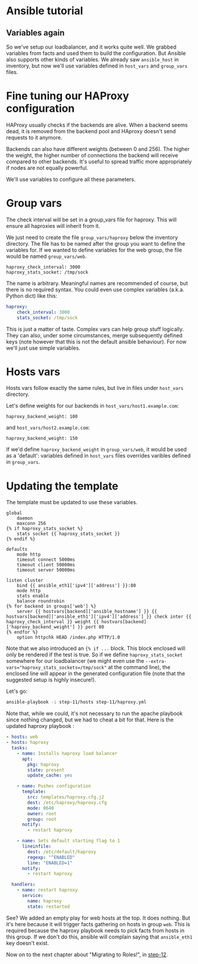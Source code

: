 Ansible tutorial
================

Variables again
---------------

So we've setup our loadbalancer, and it works quite well. We grabbed variables from 
facts and used them to build the configuration. But Ansible also supports other kinds 
of variables. We already saw `ansible_host` in inventory, but now we'll use variables 
defined in `host_vars` and `group_vars` files. 

# Fine tuning our HAProxy configuration

HAProxy usually checks if the backends are alive. When a backend seems dead, it is 
removed from the backend pool and HAproxy doesn't send requests to it anymore.

Backends can also have different weights (between 0 and 256). The higher the weight, 
the higher number of connections the backend will receive compared to other backends.
It's useful to spread traffic more appropriately if nodes are not equally powerful.

We'll use variables to configure all these parameters.

# Group vars

The check interval will be set in a group_vars file for haproxy. This will ensure 
all haproxies will inherit from it.

We just need to create the file `group_vars/haproxy` below the inventory
directory. The file has to be named after the group you want to define the
variables for. If we wanted to define variables for the web group, the file
would be named `group_vars/web`.

```jinja
haproxy_check_interval: 3000
haproxy_stats_socket: /tmp/sock
```

The name is arbitrary. Meaningful names are recommended of course, but there is no 
required syntax. You could even use complex variables (a.k.a. Python dict) like this:

```yaml
haproxy:
    check_interval: 3000
    stats_socket: /tmp/sock
```

This is just a matter of taste. Complex vars can help group stuff logically. They 
can also, under some circumstances, merge subsequently defined keys (note however 
that this is not the default ansible behaviour). For now we'll just use simple variables.

# Hosts vars

Hosts vars follow exactly the same rules, but live in files under `host_vars` directory.

Let's define weights for our backends in `host_vars/host1.example.com`:

```
haproxy_backend_weight: 100
```

and `host_vars/host2.example.com`:

```
haproxy_backend_weight: 150
```

If we'd define `haproxy_backend_weight` in `group_vars/web`, it would be used as a 'default': 
variables defined in `host_vars` files overrides varibles defined in `group_vars`. 

# Updating the template

The template must be updated to use these variables.

```jinja
global
    daemon
    maxconn 256
{% if haproxy_stats_socket %}
    stats socket {{ haproxy_stats_socket }}
{% endif %}

defaults
    mode http
    timeout connect 5000ms
    timeout client 50000ms
    timeout server 50000ms

listen cluster
    bind {{ ansible_eth1['ipv4']['address'] }}:80
    mode http
    stats enable
    balance roundrobin
{% for backend in groups['web'] %}
    server {{ hostvars[backend]['ansible_hostname'] }} {{ hostvars[backend]['ansible_eth1']['ipv4']['address'] }} check inter {{ haproxy_check_interval }} weight {{ hostvars[backend]['haproxy_backend_weight'] }} port 80
{% endfor %}
    option httpchk HEAD /index.php HTTP/1.0
```

Note that we also introduced an `{% if ...` block. This block enclosed
will only be rendered if the test is true. So if we define
`haproxy_stats_socket` somewhere for our loadbalancer (we might even use the
`--extra-vars="haproxy_stats_sockets=/tmp/sock"` at the command line), the enclosed
line will appear in the generated configuration file (note that the
suggested setup is highly insecure!).


Let's go:

```bash
ansible-playbook -i step-11/hosts step-11/haproxy.yml
```

Note that, while we could, it's not necessary to run the apache playbook since nothing 
changed, but we had to cheat a bit for that. Here is the updated haproxy playbook 
:

```yaml
- hosts: web
- hosts: haproxy
  tasks:
    - name: Installs haproxy load balancer
      apt:
        pkg: haproxy
        state: present
        update_cache: yes

    - name: Pushes configuration
      template:
        src: templates/haproxy.cfg.j2
        dest: /etc/haproxy/haproxy.cfg
        mode: 0640
        owner: root
        group: root
      notify:
        - restart haproxy

    - name: Sets default starting flag to 1
      lineinfile:
        dest: /etc/default/haproxy
        regexp: "^ENABLED"
        line: "ENABLED=1"
      notify:
        - restart haproxy

  handlers:
    - name: restart haproxy
      service:
        name: haproxy
        state: restarted
```

See? We added an empty play for web hosts at the top. It does nothing. But it's
here because it will trigger facts gathering on hosts in group `web`.
This is required because the haproxy playbook needs to pick facts from
hosts in this group. If we don't do this, ansible will complain saying
that `ansible_eth1` key doesn't exist.

Now on to the next chapter about "Migrating to Roles!", in [step-12](https://github.com/leucos/ansible-tuto/tree/master/step-12).


